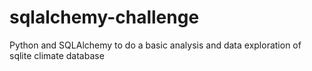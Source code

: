 # sqlalchemy-challenge
Python and SQLAlchemy to do a basic analysis and data exploration of sqlite climate database

